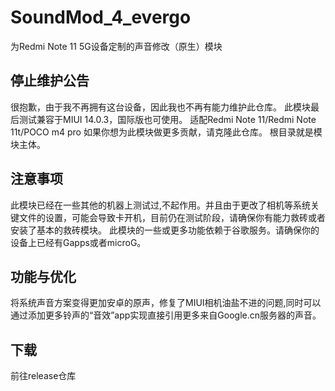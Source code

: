 # SoundMod_4_evergo
为Redmi Note 11 5G设备定制的声音修改（原生）模块
## 停止维护公告
很抱歉，由于我不再拥有这台设备，因此我也不再有能力维护此仓库。
此模块最后测试兼容于MIUI 14.0.3，国际版也可使用。
适配Redmi Note 11/Redmi Note 11t/POCO m4 pro
如果你想为此模块做更多贡献，请克隆此仓库。
根目录就是模块主体。

## 注意事项
此模块已经在一些其他的机器上测试过,不起作用。并且由于更改了相机等系统关键文件的设置，可能会导致卡开机，目前仍在测试阶段，请确保你有能力救砖或者安装了基本的救砖模块。
此模块的一些或更多功能依赖于谷歌服务。请确保你的设备上已经有Gapps或者microG。
## 功能与优化
将系统声音方案变得更加安卓的原声，修复了MIUI相机油盐不进的问题,同时可以通过添加更多铃声的“音效”app实现直接引用更多来自Google.cn服务器的声音。
## 下载
前往release仓库

